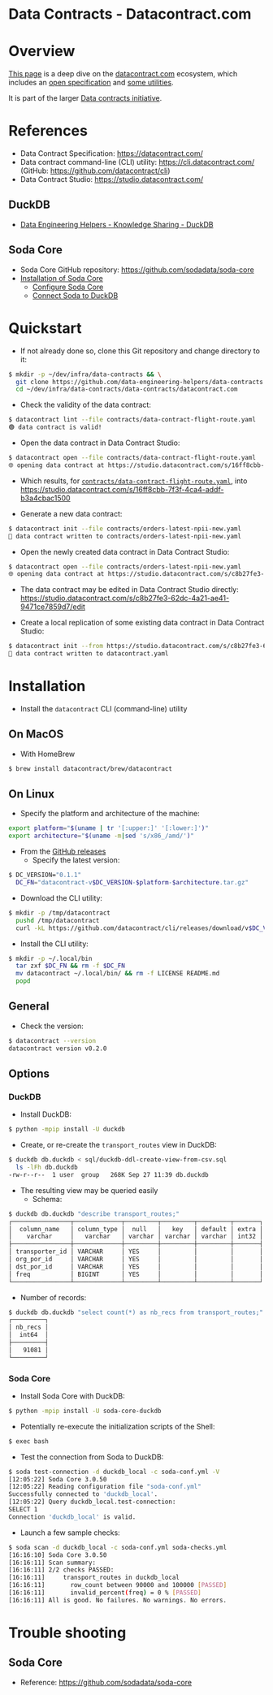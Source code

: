 Data Contracts - Datacontract.com
=================================

# Overview
[This page](https://github.com/data-engineering-helpers/data-contracts/blob/main/datacontract.com/README.md)
is a deep dive on the [datacontract.com](https://datacontract.com/) ecosystem,
which includes an
[open specification](https://datacontract.com/) and
[some utilities](https://cli.datacontract.com/).

It is part of the larger
[Data contracts initiative](https://github.com/data-engineering-helpers/data-contracts).

# References
* Data Contract Specification: https://datacontract.com/
* Data contract command-line (CLI) utility:
  https://cli.datacontract.com/ (GitHub: https://github.com/datacontract/cli)
* Data Contract Studio: https://studio.datacontract.com/

## DuckDB
* [Data Engineering Helpers - Knowledge Sharing - DuckDB](https://github.com/data-engineering-helpers/ks-cheat-sheets/blob/main/db/duckdb/README.md)

## Soda Core
* Soda Core GitHub repository: https://github.com/sodadata/soda-core
* [Installation of Soda Core](https://github.com/sodadata/soda-core/blob/main/docs/installation.md)
  + [Configure Soda Core](https://github.com/sodadata/soda-core/blob/main/docs/configuration.md)
  + [Connect Soda to DuckDB](https://docs.soda.io/soda/connect-duckdb.html)

# Quickstart
* If not already done so, clone this Git repository and change directory to it:
```bash
$ mkdir -p ~/dev/infra/data-contracts && \
  git clone https://github.com/data-engineering-helpers/data-contracts.git ~/dev/infra/data-contracts/data-contracts && \
  cd ~/dev/infra/data-contracts/data-contracts/datacontract.com
```

* Check the validity of the data contract:
```bash
$ datacontract lint --file contracts/data-contract-flight-route.yaml
🟢 data contract is valid!
```

* Open the data contract in Data Contract Studio:
```bash
$ datacontract open --file contracts/data-contract-flight-route.yaml
🌐 opening data contract at https://studio.datacontract.com/s/16ff8cbb-7f3f-4ca4-addf-b3a4cbac1500
```
  + Which results, for
    [`contracts/data-contract-flight-route.yaml`](https://github.com/data-engineering-helpers/data-contracts/tree/main/datacontract.com/contracts/data-contract-flight-route.yaml),
	into
    https://studio.datacontract.com/s/16ff8cbb-7f3f-4ca4-addf-b3a4cbac1500

* Generate a new data contract:
```bash
$ datacontract init --file contracts/orders-latest-npii-new.yaml
📄 data contract written to contracts/orders-latest-npii-new.yaml
```

* Open the newly created data contract in Data Contract Studio:
```bash
$ datacontract open --file contracts/orders-latest-npii-new.yaml
🌐 opening data contract at https://studio.datacontract.com/s/c8b27fe3-62dc-4a21-ae41-9471ce7859d7
```

* The data contract may be edited in Data Contract Studio directly:
  https://studio.datacontract.com/s/c8b27fe3-62dc-4a21-ae41-9471ce7859d7/edit

* Create a local replication of some existing data contract in
  Data Contract Studio:
```bash
$ datacontract init --from https://studio.datacontract.com/s/c8b27fe3-62dc-4a21-ae41-9471ce7859d7.yaml
📄 data contract written to datacontract.yaml
```

# Installation
* Install the `datacontract` CLI (command-line) utility

## On MacOS
* With HomeBrew
```bash
$ brew install datacontract/brew/datacontract
```

## On Linux
* Specify the platform and architecture of the machine:
```bash
export platform="$(uname | tr '[:upper:]' '[:lower:]')"
export architecture="$(uname -m|sed 's/x86_/amd/')"
```

* From the [GitHub releases](https://github.com/datacontract/cli/releases)
  + Specify the latest version:
```bash
$ DC_VERSION="0.1.1"
  DC_FN="datacontract-v$DC_VERSION-$platform-$architecture.tar.gz"
```
  + Download the CLI utility:
```bash
$ mkdir -p /tmp/datacontract
  pushd /tmp/datacontract
  curl -kL https://github.com/datacontract/cli/releases/download/v$DC_VERSION/$DC_FN -o $DC_FN
```
  + Install the CLI utility:
```bash
$ mkdir -p ~/.local/bin
  tar zxf $DC_FN && rm -f $DC_FN
  mv datacontract ~/.local/bin/ && rm -f LICENSE README.md
  popd
```

## General
* Check the version:
```bash
$ datacontract --version
datacontract version v0.2.0
```

## Options

### DuckDB
* Install DuckDB:
```bash
$ python -mpip install -U duckdb
```

* Create, or re-create the `transport_routes` view in DuckDB:
```bash
$ duckdb db.duckdb < sql/duckdb-ddl-create-view-from-csv.sql
  ls -lFh db.duckdb
-rw-r--r--  1 user  group   268K Sep 27 11:39 db.duckdb
```

* The resulting view may be queried easily
  + Schema:
```bash
$ duckdb db.duckdb "describe transport_routes;"
┌────────────────┬─────────────┬─────────┬─────────┬─────────┬───────┐
│  column_name   │ column_type │  null   │   key   │ default │ extra │
│    varchar     │   varchar   │ varchar │ varchar │ varchar │ int32 │
├────────────────┼─────────────┼─────────┼─────────┼─────────┼───────┤
│ transporter_id │ VARCHAR     │ YES     │         │         │       │
│ org_por_id     │ VARCHAR     │ YES     │         │         │       │
│ dst_por_id     │ VARCHAR     │ YES     │         │         │       │
│ freq           │ BIGINT      │ YES     │         │         │       │
└────────────────┴─────────────┴─────────┴─────────┴─────────┴───────┘
```
  + Number of records:
```bash
$ duckdb db.duckdb "select count(*) as nb_recs from transport_routes;"
┌─────────┐
│ nb_recs │
│  int64  │
├─────────┤
│   91081 │
└─────────┘
```

### Soda Core
* Install Soda Core with DuckDB:
```bash
$ python -mpip install -U soda-core-duckdb
```

* Potentially re-execute the initialization scripts of the Shell:
```bash
$ exec bash
```

* Test the connection from Soda to DuckDB:
```bash
$ soda test-connection -d duckdb_local -c soda-conf.yml -V
[12:05:22] Soda Core 3.0.50
[12:05:22] Reading configuration file "soda-conf.yml"
Successfully connected to 'duckdb_local'.
[12:05:22] Query duckdb_local.test-connection:
SELECT 1
Connection 'duckdb_local' is valid.
```

* Launch a few sample checks:
```bash
$ soda scan -d duckdb_local -c soda-conf.yml soda-checks.yml
[16:16:10] Soda Core 3.0.50
[16:16:11] Scan summary:
[16:16:11] 2/2 checks PASSED: 
[16:16:11]     transport_routes in duckdb_local
[16:16:11]       row_count between 90000 and 100000 [PASSED]
[16:16:11]       invalid_percent(freq) = 0 % [PASSED]
[16:16:11] All is good. No failures. No warnings. No errors.
```

# Trouble shooting

## Soda Core
* Reference: https://github.com/sodadata/soda-core
